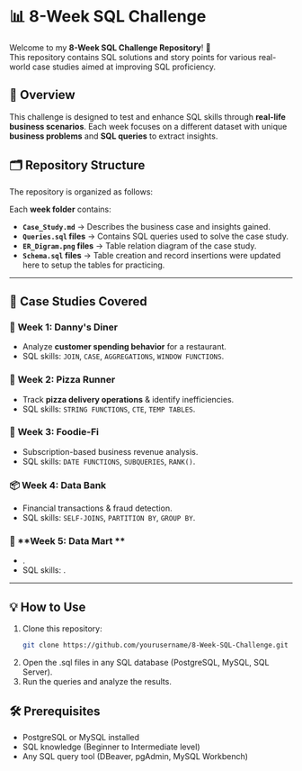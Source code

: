 # 📊 8-Week SQL Challenge

Welcome to my **8-Week SQL Challenge Repository**! 🎯  
This repository contains SQL solutions and story points for various real-world case studies aimed at improving SQL proficiency.  

## 📌 **Overview**
This challenge is designed to test and enhance SQL skills through **real-life business scenarios**. Each week focuses on a different dataset with unique **business problems** and **SQL queries** to extract insights.  

## 🗂️ **Repository Structure**
The repository is organized as follows:



Each **week folder** contains:  
- **`Case_Study.md`** → Describes the business case and insights gained.  
- **`Queries.sql` files** → Contains SQL queries used to solve the case study.  
- **`ER_Digram.png` files** → Table relation diagram of the case study.
- **`Schema.sql` files** → Table creation and record insertions were updated here to setup the tables for practicing.

---

## 🚀 **Case Studies Covered**
### 🏪 **Week 1: Danny's Diner**
- Analyze **customer spending behavior** for a restaurant.  
- SQL skills: `JOIN`, `CASE`, `AGGREGATIONS`, `WINDOW FUNCTIONS`.  

### 🛒 **Week 2: Pizza Runner**
- Track **pizza delivery operations** & identify inefficiencies.  
- SQL skills: `STRING FUNCTIONS`, `CTE`, `TEMP TABLES`.  

### 🏦 **Week 3: Foodie-Fi**
- Subscription-based business revenue analysis.  
- SQL skills: `DATE FUNCTIONS`, `SUBQUERIES`, `RANK()`.  

### 📦 **Week 4: Data Bank**
- Financial transactions & fraud detection.  
- SQL skills: `SELF-JOINS`, `PARTITION BY`, `GROUP BY`.  

### 🏥 **Week 5: Data Mart **
- .  
- SQL skills: .  


---

## 💡 **How to Use**
1. Clone this repository:  
   ```bash
   git clone https://github.com/yourusername/8-Week-SQL-Challenge.git
2. Open the .sql files in any SQL database (PostgreSQL, MySQL, SQL Server).
3. Run the queries and analyze the results.

## 🛠 Prerequisites
-  PostgreSQL or MySQL installed
-  SQL knowledge (Beginner to Intermediate level)
-  Any SQL query tool (DBeaver, pgAdmin, MySQL Workbench)